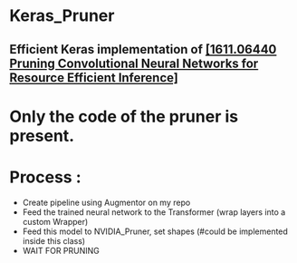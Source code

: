 # Keras_Pruner

## Efficient Keras implementation of  [\[1611.06440 Pruning Convolutional Neural Networks for Resource Efficient Inference\]](https://arxiv.org/abs/1611.06440) ##

# Only the code of the pruner is present.

# Process :
  - Create pipeline using Augmentor on my repo
  - Feed the trained neural network to the Transformer (wrap layers into a custom Wrapper)
  - Feed this model to NVIDIA_Pruner, set shapes (#could be implemented inside this class)
  - WAIT FOR PRUNING

